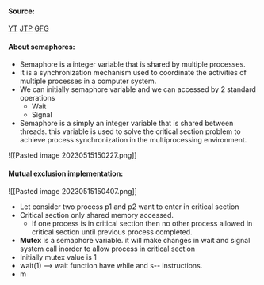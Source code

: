#### Source:
[YT](https://www.youtube.com/watch?v=5y14WXehSU4&list=PLXj4XH7LcRfDrdQuJTHIPmKMpa7eYVaPm&index=37)
[JTP](https://www.javatpoint.com/os-semaphore-introduction)
[GFG](https://www.geeksforgeeks.org/semaphores-in-process-synchronization/)

#### About semaphores:

* Semaphore is a integer variable that is shared by multiple processes.
* It is a synchronization mechanism used to coordinate the activities of multiple processes in a computer system.
* We can initially semaphore variable and we can accessed by 2 standard operations
	* Wait
	* Signal
* Semaphore is a simply an integer variable that is shared between threads. this variable is used to solve the critical section problem to achieve process synchronization in the multiprocessing environment.

![[Pasted image 20230515150227.png]]


#### Mutual exclusion implementation:

![[Pasted image 20230515150407.png]]

* Let consider two process p1 and p2 want to enter in critical section
* Critical section only shared memory accessed.
	* If one process is in critical section then no other process allowed in critical section until previous process completed.
* **Mutex** is a semaphore variable. it will make changes in wait and signal system call inorder to allow process in critical section
* Initially mutex value is 1
* wait(1) --> wait function have while and s-- instructions.
* m